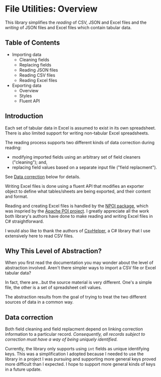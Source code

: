 # File Utilities: Overview

This library simplifies the *reading* of CSV, JSON and Excel files and the *writing* of JSON files and Excel files which contain tabular data.

## Table of Contents

- Importing data
  - Cleaning fields
  - Replacing fields
  - Reading JSON files
  - Reading CSV files
  - Reading Excel files
- Exporting data
  - Overview
  - Styles
  - Fluent API

## Introduction

Each set of tabular data in Excel is assumed to exist in its own spreadsheet. There is also limited support for writing non-tabular Excel spreadsheets.

The reading process supports two different kinds of data correction during reading:

- modifying imported fields using an arbitrary set of field cleaners ("cleaning"); and,
- replacing field values based on a separate input file ("field replacment").

See [Data correction](#data-correction) below for details.

Writing Excel files is done using a fluent API that modifies an exporter object to define what tables/sheets are being exported, and their content and format.

Reading and creating Excel files is handled by the [NPOI package](https://github.com/nissl-lab/npoi), which was inspried by the [Apache POI project](https://poi.apache.org/). I greatly appreciate all the work both library's authors have done to make reading and writing Excel files in C# straightforward.

I would also like to thank the authors of [CsvHelper](https://joshclose.github.io/CsvHelper/), a C# library that I use extensively here to read CSV files.

## Why This Level of Abstraction?

When you first read the documentation you may wonder about the level of abstraction involved. Aren't there simpler ways to import a CSV file or Excel tabular data?

In fact, there are...but the source material is very different. One's a simple file, the other is a set of spreadsheet cell values.

The abstraction results from the goal of trying to treat the two different sources of data in a common way.

## Data correction

Both field cleaning and field replacment depend on linking correction information to a particular record. *Consequently, all records subject to correction must have a way of being uniquely identified.*

Currently, the library only supports using `int` fields as unique identifying keys. This was a simplification I adopted because I needed to use the library in a project I was pursuing and supporting more general keys proved more difficult than I expected. I hope to support more general kinds of keys in a future update.
